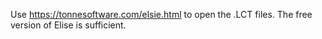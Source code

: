 Use https://tonnesoftware.com/elsie.html to open the .LCT files. The free version of Elise is sufficient.
